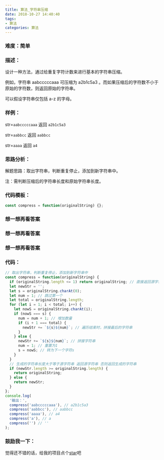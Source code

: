 ```yaml
---
title: 算法_字符串压缩
date: 2018-10-27 14:40:40
tags:
- 算法
categories: 算法
---
```

### 难度：简单

### 描述：

设计一种方法，通过给重复字符计数来进行基本的字符串压缩。

例如，字符串 aabcccccaaa 可压缩为 a2b1c5a3 。而如果压缩后的字符数不小于原始的字符数，则返回原始的字符串。

可以假设字符串仅包括 a-z 的字母。

### 样例：

str=`aabcccccaaa` 返回 `a2b1c5a3`

str=`aabbcc` 返回 `aabbcc`

str=`aaaa` 返回 `a4`

### 思路分析：

解题思路：取出字符串，判断重复停止，添加到新字符串中。

注：需判断压缩后的字符串长度和原始字符串长度。

### 代码模板：

```js
const compress = function(originalString) {};
```

### 想一想再看答案

### 想一想再看答案

### 想一想再看答案

### 代码：

```js
// 取出字符串，判断重复停止，添加到新字符串中
const compress = function(originalString) {
  if (originalString.length <= 1) return originalString; // 直接返回源字符串
  let newStr = '';
  let s = originalString.charAt(0);
  let num = 1; // 跳过第一个
  let total = originalString.length;
  for (let i = 1; i < total; i++) {
    let nowS = originalString.charAt(i);
    if (nowS === s) {
      num = num + 1; // 增加数量
      if (i + 1 === total) {
        newStr += `${s}${num}`; // 遍历结束时，拼接最后的字符串
      }
    } else {
      newStr += `${s}${num}`; // 拼接字符串
      num = 1; // 重置为1
      s = nowS; // 转为下一个字符s
    }
  }
  // 生成的字符串长度大于等于源字符串 返回源字符串 否则返回生成的字符串
  if (newStr.length >= originalString.length) {
    return originalString;
  } else {
    return newStr;
  }
};
console.log(
  '输出：',
  compress('aabcccccaaa'), // a2b1c5a3
  compress('aabbcc'), // aabbcc
  compress('aaaa'), // a4
  compress('a'), // a
  compress('') // ''
);
```

### 鼓励我一下：

觉得还不错的话，给我的项目点个[star](https://github.com/OBKoro1/Brush_algorithm)吧
